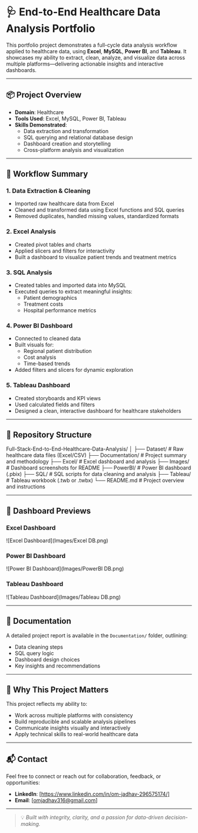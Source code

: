 # 🩺 End-to-End Healthcare Data Analysis Portfolio

This portfolio project demonstrates a full-cycle data analysis workflow applied to healthcare data, using **Excel**, **MySQL**, **Power BI**, and **Tableau**. It showcases my ability to extract, clean, analyze, and visualize data across multiple platforms—delivering actionable insights and interactive dashboards.

---

## 📦 Project Overview

- **Domain**: Healthcare
- **Tools Used**: Excel, MySQL, Power BI, Tableau
- **Skills Demonstrated**:
  - Data extraction and transformation
  - SQL querying and relational database design
  - Dashboard creation and storytelling
  - Cross-platform analysis and visualization

---

## 🧠 Workflow Summary

### 1. **Data Extraction & Cleaning**
- Imported raw healthcare data from Excel
- Cleaned and transformed data using Excel functions and SQL queries
- Removed duplicates, handled missing values, standardized formats

### 2. **Excel Analysis**
- Created pivot tables and charts
- Applied slicers and filters for interactivity
- Built a dashboard to visualize patient trends and treatment metrics

### 3. **SQL Analysis**
- Created tables and imported data into MySQL
- Executed queries to extract meaningful insights:
  - Patient demographics
  - Treatment costs
  - Hospital performance metrics

### 4. **Power BI Dashboard**
- Connected to cleaned data
- Built visuals for:
  - Regional patient distribution
  - Cost analysis
  - Time-based trends
- Added filters and slicers for dynamic exploration

### 5. **Tableau Dashboard**
- Created storyboards and KPI views
- Used calculated fields and filters
- Designed a clean, interactive dashboard for healthcare stakeholders

---

## 📁 Repository Structure
Full-Stack-End-to-End-Healthcare-Data-Analysis/ 
│
├── Dataset/ # Raw healthcare data files (Excel/CSV)
├── Documentation/ # Project summary and methodology 
├── Excel/ # Excel dashboard and analysis 
├── Images/ # Dashboard screenshots for README 
├── PowerBI/ # Power BI dashboard (.pbix) 
├── SQL/ # SQL scripts for data cleaning and analysis 
├── Tableau/ # Tableau workbook (.twb or .twbx) 
└── README.md # Project overview and instructions

---

## 📸 Dashboard Previews

### Excel Dashboard
![Excel Dashboard](Images/Excel DB.png)

### Power BI Dashboard
![Power BI Dashboard](Images/PowerBI DB.png)

### Tableau Dashboard
![Tableau Dashboard](Images/Tableau DB.png)

---

## 📄 Documentation

A detailed project report is available in the `Documentation/` folder, outlining:
- Data cleaning steps
- SQL query logic
- Dashboard design choices
- Key insights and recommendations

---

## 🎯 Why This Project Matters

This project reflects my ability to:
- Work across multiple platforms with consistency
- Build reproducible and scalable analysis pipelines
- Communicate insights visually and interactively
- Apply technical skills to real-world healthcare data

---

## 📬 Contact

Feel free to connect or reach out for collaboration, feedback, or opportunities:

- **LinkedIn**: [https://www.linkedin.com/in/om-jadhav-296575174/]
- **Email**: [omjadhav316@gmail.com]

---

> 💡 *Built with integrity, clarity, and a passion for data-driven decision-making.*
